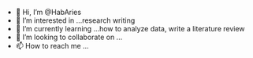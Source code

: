 - 👋 Hi, I’m @HabAries
- 👀 I’m interested in ...research writing
- 🌱 I’m currently learning ...how to analyze data, write a literature review
- 💞️ I’m looking to collaborate on ...
- 📫 How to reach me ...

<!---
HabAries/HabAries is a ✨ special ✨ repository because its `README.md` (this file) appears on your GitHub profile.
You can click the Preview link to take a look at your changes.
--->
